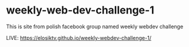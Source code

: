 # weekly-web-dev-challenge-1

This is site from polish facebook group named weekly webdev challenge

LIVE: https://elosiktv.github.io/weekly-webdev-challenge-1/
